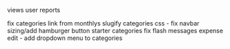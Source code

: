 
views
  user reports

fix categories link from monthlys
slugify categories
css - fix navbar sizing/add hamburger button
starter categories
fix flash messages
expense edit - add dropdown menu to categories
